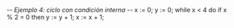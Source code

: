 *-- Ejemplo 4: ciclo con condición interna --*
x := 0;
y := 0;
while x < 4 do
  if x % 2 = 0 then
    y := y + 1;
  x := x + 1;
